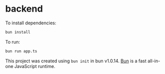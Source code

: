 # backend

To install dependencies:

```bash
bun install
```

To run:

```bash
bun run app.ts
```

This project was created using `bun init` in bun v1.0.14. [Bun](https://bun.sh) is a fast all-in-one JavaScript runtime.
